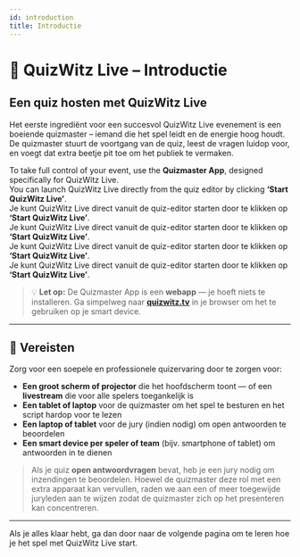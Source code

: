 ```yaml
---
id: introduction
title: Introductie
---
```


# 🎤 QuizWitz Live – Introductie

## Een quiz hosten met QuizWitz Live

Het eerste ingrediënt voor een succesvol QuizWitz Live evenement is een boeiende quizmaster – iemand die het spel leidt en de energie hoog houdt. De quizmaster stuurt de voortgang van de quiz, leest de vragen luidop voor, en voegt dat extra beetje pit toe om het publiek te vermaken.

To take full control of your event, use the **Quizmaster App**, designed specifically for QuizWitz Live.\
You can launch QuizWitz Live directly from the quiz editor by clicking **‘Start QuizWitz Live’**.\
Je kunt QuizWitz Live direct vanuit de quiz-editor starten door te klikken op **‘Start QuizWitz Live’**.\
Je kunt QuizWitz Live direct vanuit de quiz-editor starten door te klikken op **‘Start QuizWitz Live’**.\
Je kunt QuizWitz Live direct vanuit de quiz-editor starten door te klikken op **‘Start QuizWitz Live’**.\
Je kunt QuizWitz Live direct vanuit de quiz-editor starten door te klikken op **‘Start QuizWitz Live’**.

> 💡 **Let op:** De Quizmaster App is een **webapp** — je hoeft niets te installeren. Ga simpelweg naar [**quizwitz.tv**](https://quizwitz.tv) in je browser om het te gebruiken op je smart device.

---

## 🧰 Vereisten

Zorg voor een soepele en professionele quizervaring door te zorgen voor:

- **Een groot scherm of projector** die het hoofdscherm toont — of een **livestream** die voor alle spelers toegankelijk is
- **Een tablet of laptop** voor de quizmaster om het spel te besturen en het script hardop voor te lezen
- **Een laptop of tablet** voor de jury (indien nodig) om open antwoorden te beoordelen
- **Een smart device per speler of team** (bijv. smartphone of tablet) om antwoorden in te dienen

> Als je quiz **open antwoordvragen** bevat, heb je een jury nodig om inzendingen te beoordelen. Hoewel de quizmaster deze rol met een extra apparaat kan vervullen, raden we aan een of meer toegewijde juryleden aan te wijzen zodat de quizmaster zich op het presenteren kan concentreren.

---

Als je alles klaar hebt, ga dan door naar de volgende pagina om te leren hoe je het spel met QuizWitz Live start.
